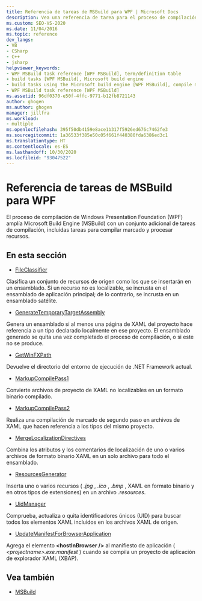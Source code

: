 ```yaml
---
title: Referencia de tareas de MSBuild para WPF | Microsoft Docs
description: Vea una referencia de tarea para el proceso de compilación de Windows Presentation Foundation (WPF), que extiende MSBuild con tareas adicionales.
ms.custom: SEO-VS-2020
ms.date: 11/04/2016
ms.topic: reference
dev_langs:
- VB
- CSharp
- C++
- jsharp
helpviewer_keywords:
- WPF MSBuild task reference [WPF MSBuild], term/definition table
- build tasks [WPF MSBuild], Microsoft build engine
- build tasks using the Microsoft build engine [WPF MSBuild], compile markup and process resources
- WPF MSBuild task reference [WPF MSBuild]
ms.assetid: 96df0370-e50f-4ffc-9771-b12fb8721143
author: ghogen
ms.author: ghogen
manager: jillfra
ms.workload:
- multiple
ms.openlocfilehash: 395f50db4159e8ace1b317f5926ed676c7462fe3
ms.sourcegitcommit: 1a36533f385e50c05f661f440380fda6386ed3c1
ms.translationtype: HT
ms.contentlocale: es-ES
ms.lasthandoff: 10/30/2020
ms.locfileid: "93047522"
---
```

# <a name="wpf-msbuild-task-reference"></a>Referencia de tareas de MSBuild para WPF

El proceso de compilación de Windows Presentation Foundation (WPF) amplía Microsoft Build Engine (MSBuild) con un conjunto adicional de tareas de compilación, incluidas tareas para compilar marcado y procesar recursos.

## <a name="in-this-section"></a>En esta sección

- [FileClassifier](../msbuild/fileclassifier-task.md)

 Clasifica un conjunto de recursos de origen como los que se insertarán en un ensamblado. Si un recurso no es localizable, se incrusta en el ensamblado de aplicación principal; de lo contrario, se incrusta en un ensamblado satélite.

- [GenerateTemporaryTargetAssembly](../msbuild/generatetemporarytargetassembly-task.md)

 Genera un ensamblado si al menos una página de XAML del proyecto hace referencia a un tipo declarado localmente en ese proyecto. El ensamblado generado se quita una vez completado el proceso de compilación, o si este no se produce.

- [GetWinFXPath](../msbuild/getwinfxpath-task.md)

 Devuelve el directorio del entorno de ejecución de .NET Framework actual.

- [MarkupCompilePass1](../msbuild/markupcompilepass1-task.md)

 Convierte archivos de proyecto de XAML no localizables en un formato binario compilado.

- [MarkupCompilePass2](../msbuild/markupcompilepass2-task.md)

 Realiza una compilación de marcado de segundo paso en archivos de XAML que hacen referencia a los tipos del mismo proyecto.

- [MergeLocalizationDirectives](../msbuild/mergelocalizationdirectives-task.md)

 Combina los atributos y los comentarios de localización de uno o varios archivos de formato binario XAML en un solo archivo para todo el ensamblado.

- [ResourcesGenerator](../msbuild/resourcesgenerator-task.md)

 Inserta uno o varios recursos ( *.jpg* , *.ico* , *.bmp* , XAML en formato binario y en otros tipos de extensiones) en un archivo *.resources*.

- [UidManager](../msbuild/uidmanager-task.md)

 Comprueba, actualiza o quita identificadores únicos (UID) para buscar todos los elementos XAML incluidos en los archivos XAML de origen.

- [UpdateManifestForBrowserApplication](../msbuild/updatemanifestforbrowserapplication-task.md)

 Agrega el elemento **\<hostInBrowser />** al manifiesto de aplicación ( *\<projectname>.exe.manifest* ) cuando se compila un proyecto de aplicación de explorador XAML (XBAP).

## <a name="see-also"></a>Vea también

- [MSBuild](../msbuild/msbuild.md)
